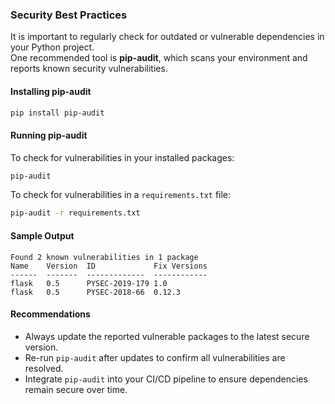 ### Security Best Practices

It is important to regularly check for outdated or vulnerable dependencies in your Python project.  
One recommended tool is **pip-audit**, which scans your environment and reports known security vulnerabilities.

#### Installing pip-audit
```bash
pip install pip-audit
```

#### Running pip-audit
To check for vulnerabilities in your installed packages:
```bash
pip-audit
```

To check for vulnerabilities in a `requirements.txt` file:
```bash
pip-audit -r requirements.txt
```

#### Sample Output
```text
Found 2 known vulnerabilities in 1 package
Name    Version  ID             Fix Versions
------  -------  -------------  ------------
flask   0.5      PYSEC-2019-179 1.0
flask   0.5      PYSEC-2018-66  0.12.3
```

#### Recommendations
- Always update the reported vulnerable packages to the latest secure version.
- Re-run `pip-audit` after updates to confirm all vulnerabilities are resolved.
- Integrate `pip-audit` into your CI/CD pipeline to ensure dependencies remain secure over time.
